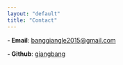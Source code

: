 ```yaml
---
layout: "default"
title: "Contact"
---
```


<strong>- Email</strong>: banggiangle2015@gmail.com<br>

<strong>- Github</strong>: <a href="https://github.com/giangbang">giangbang</a> <br>
